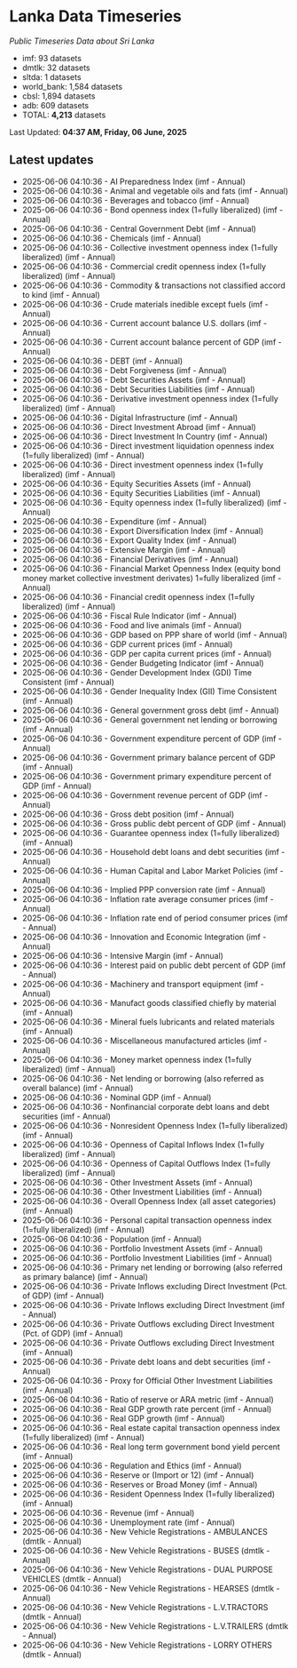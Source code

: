 # Lanka Data Timeseries
*Public Timeseries Data about Sri Lanka*

* imf: 93 datasets
* dmtlk: 32 datasets
* sltda: 1 datasets
* world_bank: 1,584 datasets
* cbsl: 1,894 datasets
* adb: 609 datasets
* TOTAL: **4,213** datasets

Last Updated: **04:37 AM, Friday, 06 June, 2025**

## Latest updates

* 2025-06-06 04:10:36 - AI Preparedness Index (imf - Annual)
* 2025-06-06 04:10:36 - Animal and vegetable oils and fats (imf - Annual)
* 2025-06-06 04:10:36 - Beverages and tobacco (imf - Annual)
* 2025-06-06 04:10:36 - Bond openness index (1=fully liberalized) (imf - Annual)
* 2025-06-06 04:10:36 - Central Government Debt (imf - Annual)
* 2025-06-06 04:10:36 - Chemicals (imf - Annual)
* 2025-06-06 04:10:36 - Collective investment openness index (1=fully liberalized) (imf - Annual)
* 2025-06-06 04:10:36 - Commercial credit openness index (1=fully liberalized) (imf - Annual)
* 2025-06-06 04:10:36 - Commodity & transactions not classified accord to kind (imf - Annual)
* 2025-06-06 04:10:36 - Crude materials inedible except fuels (imf - Annual)
* 2025-06-06 04:10:36 - Current account balance U.S. dollars (imf - Annual)
* 2025-06-06 04:10:36 - Current account balance percent of GDP (imf - Annual)
* 2025-06-06 04:10:36 - DEBT (imf - Annual)
* 2025-06-06 04:10:36 - Debt Forgiveness (imf - Annual)
* 2025-06-06 04:10:36 - Debt Securities Assets (imf - Annual)
* 2025-06-06 04:10:36 - Debt Securities Liabilities (imf - Annual)
* 2025-06-06 04:10:36 - Derivative investment openness index (1=fully liberalized) (imf - Annual)
* 2025-06-06 04:10:36 - Digital Infrastructure (imf - Annual)
* 2025-06-06 04:10:36 - Direct Investment Abroad (imf - Annual)
* 2025-06-06 04:10:36 - Direct Investment In Country (imf - Annual)
* 2025-06-06 04:10:36 - Direct investment liquidation openness index (1=fully liberalized) (imf - Annual)
* 2025-06-06 04:10:36 - Direct investment openness index (1=fully liberalized) (imf - Annual)
* 2025-06-06 04:10:36 - Equity Securities Assets (imf - Annual)
* 2025-06-06 04:10:36 - Equity Securities Liabilities (imf - Annual)
* 2025-06-06 04:10:36 - Equity openness index (1=fully liberalized) (imf - Annual)
* 2025-06-06 04:10:36 - Expenditure (imf - Annual)
* 2025-06-06 04:10:36 - Export Diversification Index (imf - Annual)
* 2025-06-06 04:10:36 - Export Quality Index (imf - Annual)
* 2025-06-06 04:10:36 - Extensive Margin (imf - Annual)
* 2025-06-06 04:10:36 - Financial Derivatives (imf - Annual)
* 2025-06-06 04:10:36 - Financial Market Openness Index (equity bond money market collective investment derivates) 1=fully liberalized (imf - Annual)
* 2025-06-06 04:10:36 - Financial credit openness index (1=fully liberalized) (imf - Annual)
* 2025-06-06 04:10:36 - Fiscal Rule Indicator (imf - Annual)
* 2025-06-06 04:10:36 - Food and live animals (imf - Annual)
* 2025-06-06 04:10:36 - GDP based on PPP share of world (imf - Annual)
* 2025-06-06 04:10:36 - GDP current prices (imf - Annual)
* 2025-06-06 04:10:36 - GDP per capita current prices (imf - Annual)
* 2025-06-06 04:10:36 - Gender Budgeting Indicator (imf - Annual)
* 2025-06-06 04:10:36 - Gender Development Index (GDI) Time Consistent (imf - Annual)
* 2025-06-06 04:10:36 - Gender Inequality Index (GII) Time Consistent (imf - Annual)
* 2025-06-06 04:10:36 - General government gross debt (imf - Annual)
* 2025-06-06 04:10:36 - General government net lending or borrowing (imf - Annual)
* 2025-06-06 04:10:36 - Government expenditure percent of GDP (imf - Annual)
* 2025-06-06 04:10:36 - Government primary balance percent of GDP (imf - Annual)
* 2025-06-06 04:10:36 - Government primary expenditure percent of GDP (imf - Annual)
* 2025-06-06 04:10:36 - Government revenue percent of GDP (imf - Annual)
* 2025-06-06 04:10:36 - Gross debt position (imf - Annual)
* 2025-06-06 04:10:36 - Gross public debt percent of GDP (imf - Annual)
* 2025-06-06 04:10:36 - Guarantee openness index (1=fully liberalized) (imf - Annual)
* 2025-06-06 04:10:36 - Household debt loans and debt securities (imf - Annual)
* 2025-06-06 04:10:36 - Human Capital and Labor Market Policies (imf - Annual)
* 2025-06-06 04:10:36 - Implied PPP conversion rate (imf - Annual)
* 2025-06-06 04:10:36 - Inflation rate average consumer prices (imf - Annual)
* 2025-06-06 04:10:36 - Inflation rate end of period consumer prices (imf - Annual)
* 2025-06-06 04:10:36 - Innovation and Economic Integration (imf - Annual)
* 2025-06-06 04:10:36 - Intensive Margin (imf - Annual)
* 2025-06-06 04:10:36 - Interest paid on public debt percent of GDP (imf - Annual)
* 2025-06-06 04:10:36 - Machinery and transport equipment (imf - Annual)
* 2025-06-06 04:10:36 - Manufact goods classified chiefly by material (imf - Annual)
* 2025-06-06 04:10:36 - Mineral fuels lubricants and related materials (imf - Annual)
* 2025-06-06 04:10:36 - Miscellaneous manufactured articles (imf - Annual)
* 2025-06-06 04:10:36 - Money market openness index (1=fully liberalized) (imf - Annual)
* 2025-06-06 04:10:36 - Net lending or borrowing (also referred as overall balance) (imf - Annual)
* 2025-06-06 04:10:36 - Nominal GDP (imf - Annual)
* 2025-06-06 04:10:36 - Nonfinancial corporate debt loans and debt securities (imf - Annual)
* 2025-06-06 04:10:36 - Nonresident Openness Index (1=fully liberalized) (imf - Annual)
* 2025-06-06 04:10:36 - Openness of Capital Inflows Index (1=fully liberalized) (imf - Annual)
* 2025-06-06 04:10:36 - Openness of Capital Outflows Index (1=fully liberalized) (imf - Annual)
* 2025-06-06 04:10:36 - Other Investment Assets (imf - Annual)
* 2025-06-06 04:10:36 - Other Investment Liabilities (imf - Annual)
* 2025-06-06 04:10:36 - Overall Openness Index (all asset categories) (imf - Annual)
* 2025-06-06 04:10:36 - Personal capital transaction openness index (1=fully liberalized) (imf - Annual)
* 2025-06-06 04:10:36 - Population (imf - Annual)
* 2025-06-06 04:10:36 - Portfolio Investment Assets (imf - Annual)
* 2025-06-06 04:10:36 - Portfolio Investment Liabilities (imf - Annual)
* 2025-06-06 04:10:36 - Primary net lending or borrowing (also referred as primary balance) (imf - Annual)
* 2025-06-06 04:10:36 - Private Inflows excluding Direct Investment (Pct. of GDP) (imf - Annual)
* 2025-06-06 04:10:36 - Private Inflows excluding Direct Investment (imf - Annual)
* 2025-06-06 04:10:36 - Private Outflows excluding Direct Investment (Pct. of GDP) (imf - Annual)
* 2025-06-06 04:10:36 - Private Outflows excluding Direct Investment (imf - Annual)
* 2025-06-06 04:10:36 - Private debt loans and debt securities (imf - Annual)
* 2025-06-06 04:10:36 - Proxy for Official Other Investment Liabilities (imf - Annual)
* 2025-06-06 04:10:36 - Ratio of reserve or ARA metric (imf - Annual)
* 2025-06-06 04:10:36 - Real GDP growth rate percent (imf - Annual)
* 2025-06-06 04:10:36 - Real GDP growth (imf - Annual)
* 2025-06-06 04:10:36 - Real estate capital transaction openness index (1=fully liberalized) (imf - Annual)
* 2025-06-06 04:10:36 - Real long term government bond yield percent (imf - Annual)
* 2025-06-06 04:10:36 - Regulation and Ethics (imf - Annual)
* 2025-06-06 04:10:36 - Reserve or (Import or 12) (imf - Annual)
* 2025-06-06 04:10:36 - Reserves or Broad Money (imf - Annual)
* 2025-06-06 04:10:36 - Resident Openness Index (1=fully liberalized) (imf - Annual)
* 2025-06-06 04:10:36 - Revenue (imf - Annual)
* 2025-06-06 04:10:36 - Unemployment rate (imf - Annual)
* 2025-06-06 04:10:36 - New Vehicle Registrations - AMBULANCES (dmtlk - Annual)
* 2025-06-06 04:10:36 - New Vehicle Registrations - BUSES (dmtlk - Annual)
* 2025-06-06 04:10:36 - New Vehicle Registrations - DUAL PURPOSE VEHICLES (dmtlk - Annual)
* 2025-06-06 04:10:36 - New Vehicle Registrations - HEARSES (dmtlk - Annual)
* 2025-06-06 04:10:36 - New Vehicle Registrations - L.V.TRACTORS (dmtlk - Annual)
* 2025-06-06 04:10:36 - New Vehicle Registrations - L.V.TRAILERS (dmtlk - Annual)
* 2025-06-06 04:10:36 - New Vehicle Registrations - LORRY OTHERS (dmtlk - Annual)